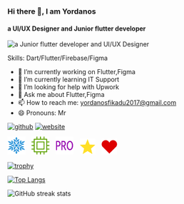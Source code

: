 ### Hi there 👋, I am Yordanos
#### a UI/UX Designer and Junior flutter developer
![a Junior flutter developer and UI/UX Designer](https://th.bing.com/th/id/R.c0d1b11e54c2b07f7353dd160e8ba80d?rik=%2bEELJ6KgPy2Qcg&pid=ImgRaw&r=0)

Skills: Dart/Flutter/Firebase/Figma

- 🔭 I’m currently working on Flutter,Figma 
- 🌱 I’m currently learning IT Support 
- 🤔 I’m looking for help with Upwork 
- 💬 Ask me about Flutter,Figma 
- 📫 How to reach me: yordanosfikadu2017@gmail.com 
- 😄 Pronouns: Mr 

[<img src='https://cdn.jsdelivr.net/npm/simple-icons@3.0.1/icons/github.svg' alt='github' height='40'>](https://github.com/yordanos-fikadu)  [<img src='https://cdn.jsdelivr.net/npm/simple-icons@3.0.1/icons/icloud.svg' alt='website' height='40'>](https://yordanosfikaduportfolio.vercel.app)  

<a href='https://archiveprogram.github.com/'><img src='https://raw.githubusercontent.com/acervenky/animated-github-badges/master/assets/acbadge.gif' width='40' height='40'></a> <a href='https://docs.github.com/en/developers'><img src='https://raw.githubusercontent.com/acervenky/animated-github-badges/master/assets/devbadge.gif' width='40' height='40'></a> <a href='https://github.com/pricing'><img src='https://raw.githubusercontent.com/acervenky/animated-github-badges/master/assets/pro.gif' width='40' height='40'></a> <a href='https://stars.github.com/'><img src='https://raw.githubusercontent.com/acervenky/animated-github-badges/master/assets/starbadge.gif' width='35' height='35'></a> <a href='https://docs.github.com/en/github/supporting-the-open-source-community-with-github-sponsors'><img src='https://raw.githubusercontent.com/acervenky/animated-github-badges/master/assets/sponsorbadge.gif' width='35' height='35'></a> 

[![trophy](https://github-profile-trophy.vercel.app/?username=yordanos-fikadu)](https://github.com/ryo-ma/github-profile-trophy)

[![Top Langs](https://github-readme-stats.vercel.app/api/top-langs/?username=yordanos-fikadu)](https://github.com/anuraghazra/github-readme-stats)

![GitHub streak stats](https://streak-stats.demolab.com/?user=yordanos-fikadu)  

